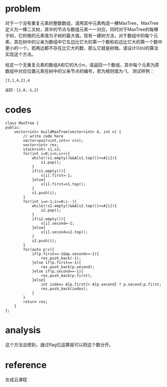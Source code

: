 # problem
对于一个没有重复元素的整数数组，请用其中元素构造一棵MaxTree，MaxTree定义为一棵二叉树，其中的节点与数组元素一一对应，同时对于MaxTree的每棵子树，它的根的元素值为子树的最大值。现有一建树方法，对于数组中的每个元素，其在树中的父亲为数组中它左边比它大的第一个数和右边比它大的第一个数中更小的一个。若两边都不存在比它大的数，那么它就是树根。请设计O(n)的算法实现这个方法。

给定一个无重复元素的数组A和它的大小n，请返回一个数组，其中每个元素为原数组中对应位置元素在树中的父亲节点的编号，若为根则值为-1。
测试样例：
```
[3,1,4,2],4
```
```
返回：[2,0,-1,2]
```

# codes
```
class MaxTree {
public:
    vector<int> buildMaxTree(vector<int> A, int n) {
        // write code here
        vector<pair<int,int>> v(n);
        vector<int> res;
        stack<int> s1,s2;
        for(int i=0;i<n;i++){
            while(!s1.empty()&&A[s1.top()]<=A[i]){
                s1.pop();
            }
            if(s1.empty()){
                v[i].first=-1;
            }else{
                v[i].first=s1.top();
            }
            s1.push(i);
        }
        for(int i=n-1;i>=0;i--){
            while(!s2.empty()&&A[s2.top()]<=A[i]){
                s2.pop();
            }
            if(s2.empty()){
                v[i].second=-1;
            }else{
                v[i].second=s2.top();
            }
            s2.push(i);
        }
        for(auto p:v){
            if(p.first==-1&&p.second==-1){
                res.push_back(-1);
            }else if(p.first==-1){
                res.push_back(p.second);
            }else if(p.second==-1){
                res.push_back(p.first);
            }else{
                int index= A[p.first]> A[p.second] ? p.second:p.first;
                res.push_back(index);
            }
        }
        return res;
    }
};
```

# analysis
这个方法没想到，通过flag位运算就可以把这个数分开。

# reference
左成云课程